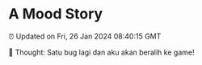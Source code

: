 # A Mood Story

⏰ Updated on Fri, 26 Jan 2024 08:40:15 GMT

💭 Thought: Satu bug lagi dan aku akan beralih ke game!

